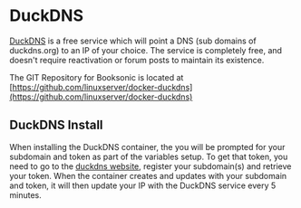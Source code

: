 # DuckDNS

[DuckDNS](https://www.duckdns.org/) is a free service which will point a DNS (sub domains of duckdns.org) to an IP of your choice. The service is completely free, and doesn't require reactivation or forum posts to maintain its existence.

The GIT Repository for Booksonic is located at [https://github.com/linuxserver/docker-duckdns](https://github.com/linuxserver/docker-duckdns)

## DuckDNS Install

When installing the DuckDNS container, the you will be prompted for your subdomain and token as part of the variables setup. To get that token, you need to go to the [duckdns website](https://www.duckdns.org/), register your subdomain(s) and retrieve your token. When the container creates and updates with your subdomain and token, it will then update your IP with the DuckDNS service every 5 minutes.
